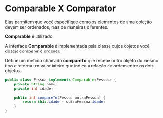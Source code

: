 # Comparable X Comparator

Elas permitem que você especifique como os elementos de uma coleção devem ser ordenados, mas de maneiras diferentes.

**Comparable** é utilizado 

A interface **Comparable** é implementada pela classe cujos objetos você deseja comparar e ordenar.

Define um método chamado **compareTo** que recebe outro objeto do mesmo tipo e retorna um valor inteiro que indica a relação de ordem entre os dois objetos.

```java
public class Pessoa implements Comparable<Pessoa> {
    private String nome;
    private int idade;

    public int compareTo(Pessoa outraPessoa) {
        return this.idade - outraPessoa.idade;
    }
}
```